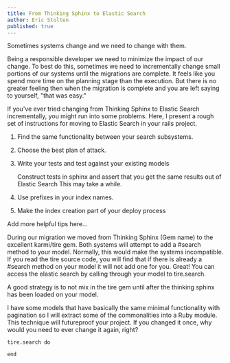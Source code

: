 ```yaml
---
title: From Thinking Sphinx to Elastic Search
author: Eric Stolten
published: true
---
```


Sometimes systems change and we need to change with them.

Being a responsible developer we need to minimize the impact of our
change.  To best do this, sometimes we need to incrementally change
small portions of our systems until the migrations are complete.  It
feels like you spend more time on the planning stage than the
execution.  But there is no greater feeling then when the migration is
complete and you are left saying to yourself, "that was easy."

<!--more-->

If you've ever tried changing from Thinking Sphinx to Elastic Search
incrementally, you might run into some problems.  Here, I present a
rough set of instructions for moving to Elastic Search in your rails
project.

1. Find the same functionality between your search subsystems.
1. Choose the best plan of attack.
1. Write your tests and test against your existing models

	Construct tests in sphinx and assert that you get the same results
    out of Elastic Search This may take a while.
	
1. Use prefixes in your index names.
1. Make the index creation part of your deploy process

Add more helpful tips here...

During our migration we moved from Thinking Sphinx (Gem name) to the
excellent karmi/tire gem.  Both systems will attempt to add a #search
method to your model.  Normally, this would make the systems
incompatible.  If you read the tire source code, you will find that if
there is already a #search method on your model it will not add one
for you.  Great!  You can access the elastic search by calling through
your model to tire.search.

A good strategy is to not mix in the tire gem until after the thinking
sphinx has been loaded on your model.

I have some models that have basically the same minimal functionality
with pagination so I will extract some of the commonalities into a
Ruby module.  This technique will futureproof your project.  If you
changed it once, why would you need to ever change it again, right?


~~~ {.ruby .numberLines}
tire.search do

end
~~~
	
